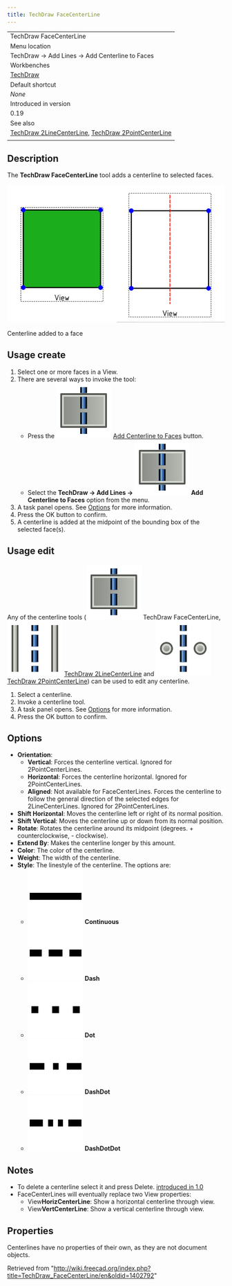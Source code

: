 ```yaml
---
title: TechDraw FaceCenterLine
---
```


|                                                                                                                                                                       |
| --------------------------------------------------------------------------------------------------------------------------------------------------------------------- |
| TechDraw FaceCenterLine                                                                                                                                               |
| Menu location                                                                                                                                                         |
| TechDraw → Add Lines → Add Centerline to Faces                                                                                                                        |
| Workbenches                                                                                                                                                           |
| [TechDraw](/TechDraw_Workbench "TechDraw Workbench")                                                                                                                  |
| Default shortcut                                                                                                                                                      |
| _None_                                                                                                                                                                |
| Introduced in version                                                                                                                                                 |
| 0.19                                                                                                                                                                  |
| See also                                                                                                                                                              |
| [TechDraw 2LineCenterLine](/TechDraw_2LineCenterLine "TechDraw 2LineCenterLine"), [TechDraw 2PointCenterLine](/TechDraw_2PointCenterLine "TechDraw 2PointCenterLine") |
|                                                                                                                                                                       |

## Description

The **TechDraw FaceCenterLine** tool adds a centerline to selected faces.

![](/src/assets/images/TechDraw_FaceCenterLine_Sample.png)

Centerline added to a face

## Usage create

1. Select one or more faces in a View.
2. There are several ways to invoke the tool:
   - Press the ![](/src/assets/images/TechDraw_FaceCenterLine.svg) [Add Centerline to Faces](/TechDraw_FaceCenterLine "TechDraw FaceCenterLine") button.
   - Select the **TechDraw → Add Lines → ![](/src/assets/images/TechDraw_FaceCenterLine.svg) Add Centerline to Faces** option from the menu.
3. A task panel opens. See [Options](#Options) for more information.
4. Press the OK button to confirm.
5. A centerline is added at the midpoint of the bounding box of the selected face(s).

## Usage edit

Any of the centerline tools (![](/src/assets/images/TechDraw_FaceCenterLine.svg) TechDraw FaceCenterLine, ![](/src/assets/images/TechDraw_2LineCenterLine.svg) [TechDraw 2LineCenterLine](/TechDraw_2LineCenterLine "TechDraw 2LineCenterLine") and ![](/src/assets/images/TechDraw_2PointCenterLine.svg) [TechDraw 2PointCenterLine](/TechDraw_2PointCenterLine "TechDraw 2PointCenterLine")) can be used to edit any centerline.

1. Select a centerline.
2. Invoke a centerline tool.
3. A task panel opens. See [Options](#Options) for more information.
4. Press the OK button to confirm.

## Options

- **Orientation**:
  - **Vertical**: Forces the centerline vertical. Ignored for 2PointCenterLines.
  - **Horizontal**: Forces the centerline horizontal. Ignored for 2PointCenterLines.
  - **Aligned**: Not available for FaceCenterLines. Forces the centerline to follow the general direction of the selected edges for 2LineCenterLines. Ignored for 2PointCenterLines.
- **Shift Horizontal**: Moves the centerline left or right of its normal position.
- **Shift Vertical**: Moves the centerline up or down from its normal position.
- **Rotate**: Rotates the centerline around its midpoint (degrees. + counterclockwise, - clockwise).
- **Extend By**: Makes the centerline longer by this amount.
- **Color**: The color of the centerline.
- **Weight**: The width of the centerline.
- **Style**: The linestyle of the centerline. The options are:
  - ![](/src/assets/images/Continuous-line.svg) **Continuous**
  - ![](/src/assets/images/Dash-line.svg) **Dash**
  - ![](/src/assets/images/Dot-line.svg) **Dot**
  - ![](/src/assets/images/DashDot-line.svg) **DashDot**
  - ![](/src/assets/images/DashDotDot-line.svg) **DashDotDot**

## Notes

- To delete a centerline select it and press Delete. [introduced in 1.0](/Release_notes_1.0 "Release notes 1.0")
- FaceCenterLines will eventually replace two View properties:
  - View**HorizCenterLine**: Show a horizontal centerline through view.
  - View**VertCenterLine**: Show a vertical centerline through view.

## Properties

Centerlines have no properties of their own, as they are not document objects.

Retrieved from "<http://wiki.freecad.org/index.php?title=TechDraw_FaceCenterLine/en&oldid=1402792>"
